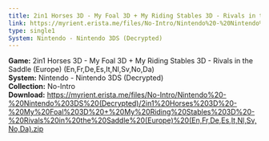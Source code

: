 ```yaml
---
title: 2in1 Horses 3D - My Foal 3D + My Riding Stables 3D - Rivals in the Saddle (Europe) (En,Fr,De,Es,It,Nl,Sv,No,Da)
link: https://myrient.erista.me/files/No-Intro/Nintendo%20-%20Nintendo%203DS%20(Decrypted)/2in1%20Horses%203D%20-%20My%20Foal%203D%20+%20My%20Riding%20Stables%203D%20-%20Rivals%20in%20the%20Saddle%20(Europe)%20(En,Fr,De,Es,It,Nl,Sv,No,Da).zip
type: single1
System: Nintendo - Nintendo 3DS (Decrypted)
---
```

<b>Game:</b> 2in1 Horses 3D - My Foal 3D + My Riding Stables 3D - Rivals in the Saddle (Europe) (En,Fr,De,Es,It,Nl,Sv,No,Da)<br>
<b>System:</b> Nintendo - Nintendo 3DS (Decrypted)<br>
<b>Collection:</b> No-Intro<br>
<b>Download:</b> https://myrient.erista.me/files/No-Intro/Nintendo%20-%20Nintendo%203DS%20(Decrypted)/2in1%20Horses%203D%20-%20My%20Foal%203D%20+%20My%20Riding%20Stables%203D%20-%20Rivals%20in%20the%20Saddle%20(Europe)%20(En,Fr,De,Es,It,Nl,Sv,No,Da).zip